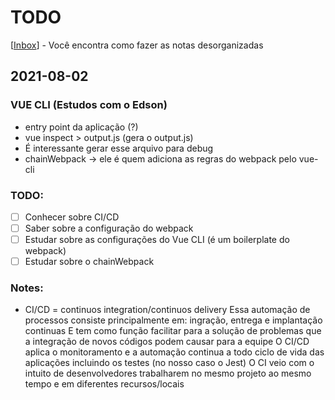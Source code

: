 # TODO

[[Inbox]] - Você encontra como fazer as notas desorganizadas

## 2021-08-02 
### VUE CLI (Estudos com o Edson) 
- entry point da aplicação (?)
- vue inspect > output.js (gera o output.js)
- É interessante gerar esse arquivo para debug
- chainWebpack -> ele é quem adiciona as regras do webpack pelo vue-cli 
### TODO: 
- [ ] Conhecer sobre CI/CD
- [ ] Saber sobre a configuração do webpack
- [ ] Estudar sobre as configurações do Vue CLI (é um boilerplate do webpack)
- [ ] Estudar sobre o chainWebpack 
### Notes: 
- CI/CD = continuos integration/continuos delivery
Essa automação de processos consiste principalmente em: ingração, entrega e implantação continuas
E tem como função facilitar para a solução de problemas que a integração de novos códigos podem causar para a equipe
O CI/CD aplica o monitoramento e a automação continua a todo ciclo de vida das aplicações 
incluindo os testes (no nosso caso o Jest)
O CI veio com o intuito de desenvolvedores trabalharem no mesmo projeto ao mesmo tempo e em diferentes recursos/locais


[//begin]: # "Autogenerated link references for markdown compatibility"
[Inbox]: inbox "Inbox"
[//end]: # "Autogenerated link references"